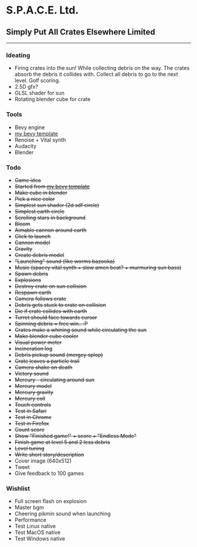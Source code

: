 # S.P.A.C.E. Ltd.
## **S**imply **P**ut **A**ll **C**rates **E**lsewhere Limited

---

### Ideating
- Firing crates into the sun! While collecting debris on the way. The crates absorb the debris it collides with. Collect all debris to go to the next level. Golf scoring. 
- 2.5D gfx? 
- GLSL shader for sun
- Rotating blender cube for crate

### Tools
- Bevy engine
- [my bevy template](https://github.com/ostwilkens/bevy_my_template)
- Renoise + Vital synth
- Audacity
- Blender

### Todo
- ~~Game idea~~
- ~~Started from [my bevy template](https://github.com/ostwilkens/bevy_my_template)~~
- ~~Make cube in blender~~
- ~~Pick a nice color~~
- ~~Simplest sun shader (2d sdf circle)~~
- ~~Simplest earth circle~~
- ~~Scrolling stars in background~~
- ~~Bloom~~
- ~~Aimable cannon around earth~~
- ~~Click to launch~~
- ~~Cannon model~~
- ~~Gravity~~
- ~~Create debris model~~
- ~~"Launching" sound (like worms bazooka)~~
- ~~Music (spacey vital synth + slow amen beat? + murmuring sun bass)~~
- ~~Spawn debris~~
- ~~Explosions~~
- ~~Destroy crate on sun collision~~
- ~~Respawn earth~~
- ~~Camera follows crate~~
- ~~Debris gets stuck to crate on collision~~
- ~~Die if crate collides with earth~~
- ~~Turret should face towards cursor~~
- ~~Spinning debris = free win.. :P~~
- ~~Crates make a whining sound while circulating the sun~~
- ~~Make blender cube cooler~~
- ~~Visual power meter~~
- ~~Incineration log~~
- ~~Debris pickup sound (mergey splop)~~
- ~~Crate leaves a particle trail~~
- ~~Camera shake on death~~
- ~~Victory sound~~
- ~~Mercury - circulating around sun~~
- ~~Mercury model~~
- ~~Mercury gravity~~
- ~~Mercury coll~~
- ~~Touch controls~~
- ~~Test in Safari~~
- ~~Test in Chrome~~
- ~~Test in Firefox~~
- ~~Count score~~
- ~~Show "Finished game!" + score + "Endless Mode"~~
- ~~Finish game at level 5 and 2 less debris~~
- ~~Level tuning~~
- ~~Write short story/description~~
- Cover image (640x512)
- Tweet
- Give feedback to 100 games


### Wishlist
- Full screen flash on explosion
- Master bgm
- Cheering pikmin sound when launching
- Performance
- Test Linux native
- Test MacOS native
- Test Windows native
